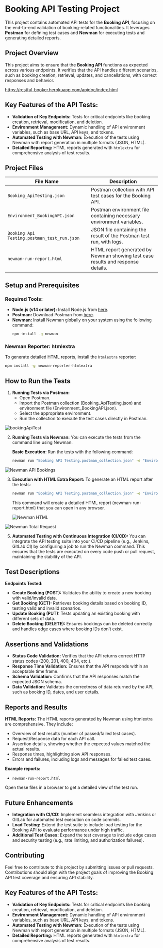 
# Booking API Testing Project

This project contains automated API tests for the **Booking API**, focusing on the end-to-end validation of booking-related functionalities. It leverages **Postman** for defining test cases and **Newman** for executing tests and generating detailed reports.

## Project Overview

This project aims to ensure that the **Booking API** functions as expected across various endpoints. It verifies that the API handles different scenarios, such as booking creation, retrieval, updates, and cancellations, with correct responses and behavior.

https://restful-booker.herokuapp.com/apidoc/index.html

## Key Features of the API Tests:
- **Validation of Key Endpoints:** Tests for critical endpoints like booking creation, retrieval, modification, and deletion.
- **Environment Management:** Dynamic handling of API environment variables, such as base URL, API keys, and tokens.
- **Automated Testing with Newman:** Execution of the tests using Newman with report generation in multiple formats (JSON, HTML).
- **Detailed Reporting:** HTML reports generated with `htmlextra` for comprehensive analysis of test results.

## Project Files

| File Name                                 | Description                                                                 |
| ----------------------------------------- | --------------------------------------------------------------------------- |
| `Booking_ApiTesting.json`                 | Postman collection with API test cases for the Booking API.                  |
| `Environment_BookingAPI.json`             | Postman environment file containing necessary environment variables.         |
| `Booking Api Testing.postman_test_run.json` | JSON file containing the result of the Postman test run, with logs.          |
| `newman-run-report.html` | HTML report generated by Newman showing test case results and response details. |


## Setup and Prerequisites

### Required Tools:
- **Node.js (v14 or later):** Install Node.js from [here](https://nodejs.org/).
- **Postman:** Download Postman from [here](https://www.postman.com/downloads/).
- **Newman:** Install Newman globally on your system using the following command:
  ```bash
  npm install -g newman
  ```

### Newman Reporter: htmlextra

To generate detailed HTML reports, install the `htmlextra` reporter:
```bash
npm install -g newman-reporter-htmlextra
```

## How to Run the Tests

1. **Running Tests via Postman:**
   - Open Postman.
   - Import the Postman collection (Booking_ApiTesting.json) and environment file (Environment_BookingAPI.json).
   - Select the appropriate environment.
   - Run the collection to execute the test cases directly in Postman.
     
![bookingApiTest](https://github.com/user-attachments/assets/a4736256-4610-4a08-a388-a2720ed9bf65)



2. **Running Tests via Newman:**
   You can execute the tests from the command line using Newman.

   **Basic Execution:**
   Run the tests with the following command:
   ```bash
   newman run "Booking API Testing.postman_collection.json" -e "Environment_Booking API.postman_environment.json"

   ```

![Newman API Bookings](https://github.com/user-attachments/assets/6e39ac9d-11e5-4ab8-90c3-954426d3525f)


3. **Execution with HTML Extra Report:**
   To generate an HTML report after the tests:
   ```bash
   newman run "Booking API Testing.postman_collection.json" -e "Environment_Booking API.postman_environment.json" -r htmlextra --reporter-htmlextra-export newman-run-report.html
   ```
   This command will create a detailed HTML report (newman-run-report.html) that you can open in any browser.


     ![Newman HTML](https://github.com/user-attachments/assets/020de8c3-6a3f-44be-b6f3-034be1039d23)

   
                         
![Newman Total Request](https://github.com/user-attachments/assets/291b460c-5235-45a1-b082-32294efc5237)




5. **Automated Testing with Continuous Integration (CI/CD):**
   You can integrate the API testing suite into your CI/CD pipeline (e.g., Jenkins, GitLab CI) by configuring a job to run the Newman command. This ensures that the tests are executed on every code push or pull request, maintaining the stability of the API.

## Test Descriptions

**Endpoints Tested:**
- **Create Booking (POST):** Validates the ability to create a new booking with valid/invalid data.
- **Get Booking (GET):** Retrieves booking details based on booking ID, testing valid and invalid scenarios.
- **Update Booking (PUT):** Tests updating an existing booking with different sets of data.
- **Delete Booking (DELETE):** Ensures bookings can be deleted correctly and handles edge cases where booking IDs don’t exist.

## Assertions and Validations

- **Status Code Validation:** Verifies that the API returns correct HTTP status codes (200, 201, 400, 404, etc.).
- **Response Time Validation:** Ensures that the API responds within an acceptable time frame.
- **Schema Validation:** Confirms that the API responses match the expected JSON schema.
- **Data Validation:** Validates the correctness of data returned by the API, such as booking ID, dates, and user details.

## Reports and Results

**HTML Reports:** The HTML reports generated by Newman using htmlextra are comprehensive. They include:
- Overview of test results (number of passed/failed test cases).
- Request/Response data for each API call.
- Assertion details, showing whether the expected values matched the actual results.
- Response times, highlighting slow API responses.
- Errors and failures, including logs and messages for failed test cases.

**Example reports:**
- `newman-run-report.html`


Open these files in a browser to get a detailed view of the test run.

## Future Enhancements
- **Integration with CI/CD:** Implement seamless integration with Jenkins or GitLab for automated test execution on code commits.
- **Load Testing:** Extend the test suite to include load testing for the Booking API to evaluate performance under high traffic.
- **Additional Test Cases:** Expand the test coverage to include edge cases and security testing (e.g., rate limiting, and authorization failures).

## Contributing
Feel free to contribute to this project by submitting issues or pull requests. Contributions should align with the project goals of improving the Booking API test coverage and ensuring API stability.

## Key Features of the API Tests:
- **Validation of Key Endpoints:** Tests for critical endpoints like booking creation, retrieval, modification, and deletion.
- **Environment Management:** Dynamic handling of API environment variables, such as base URL, API keys, and tokens.
- **Automated Testing with Newman:** Execution of the tests using Newman with report generation in multiple formats (JSON, HTML).
- **Detailed Reporting:** HTML reports generated with `htmlextra` for comprehensive analysis of test results.
```
